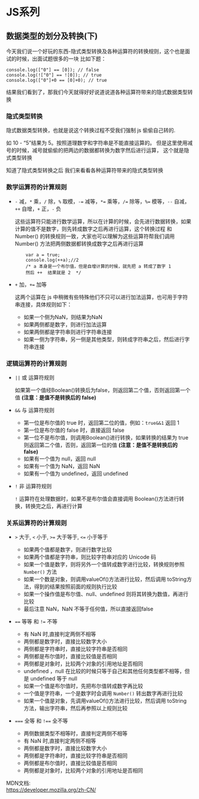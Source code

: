 # JS系列
## 数据类型的划分及转换(下)
今天我们说一个好玩的东西-隐式类型转换及各种运算符的转换规则，这个也是面试的时候，出面试题很多的一块
比如下题：

```
console.log(["0"] == [0]); // false
console.log(!["0"] == ![0]); // true
console.log(["0"]+0 == [0]+0); // true
```

结果我们看到了，那我们今天就得好好说道说道各种运算符带来的隐式数据类型转换

### 隐式类型转换
隐式数据类型转换，也就是说这个转换过程不受我们强制 js 偷偷自己转的.

如 10 - “5”结果为 5。按照道理数字和字符串是不能直接运算的。
但是这里使用减号的时候，减号就偷偷的把两边的数据都转换为数字然后进行运算，
这个就是隐式类型转换

知道了隐式类型转换之后 我们来看看各种运算符带来的隐式类型转换

### 数学运算符的计算规则

- `-` 减，`*` 乘，`/` 除，`%` 取模，`-=` 减等，`*=` 乘等，`/=` 除等，`%=` 模等，`--` 自减，`++` 自增，`+` 正，`-` 负

	这些运算符只能进行数学运算，所以在计算的时候，会先进行数据转换，如果计算的值不是数字，则先转成数字之后再进行运算，这个转换过程 和 Number() 的转换规则一致，大家也可以理解为这些运算符帮我们调用 Number() 方法把两侧数据都转换成数字之后再进行运算

	```
		var a = true;
		console.log(++a);//2
		/* a 本身是一个布尔值，但是自增计算的时候，就先把 a 转成了数字 1
		然后 ++  结果就是 2  */
	```

- `+` 加，`+=` 加等	

	这两个运算在 js 中稍微有些特殊他们不只可以进行加法运算，也可用于字符串连接，具体规则如下：

	- 如果一个侧为NaN，则结果为NaN
	- 如果两侧都是数字，则进行加法运算
	- 如果两侧都是字符串则进行字符串连接 
	- 如果一侧为字符串，另一侧是其他类型，则转成字符串之后，然后进行字符串连接 

### 逻辑运算符的计算规则

- `||` 或 运算符规则

	如果第一个值经Boolean()转换后为false，则返回第二个值，否则返回第一个值 **(注意：是值不是转换后的 false)**

- `&&` 与 运算符规则

	- 第一位是布尔值的 true 时，返回第二位的值，例如：`true&&1` 返回 1	
	- 第一位是布尔值的 false 时，直接返回 false
	- 第一位不是布尔值，则调用Boolean()进行转换，如果转换的结果为 true 则返回第二个值，否则，返回第一位的值 **(注意：是值不是转换后的 false)**
	- 如果有一个值为 null，返回 null
	- 如果有一个值为 NaN，返回 NaN
	- 如果有一个值为 undefined，返回 undefined

- `!` 非 运算符规则

	`!` 运算符在处理数据时，如果不是布尔值会直接调用 Boolean()方法进行转换，转换完之后，再进行计算 

### 关系运算符的计算规则

- `>` 大于, `<` 小于, `>=` 大于等于, `<=` 小于等于

	- 如果两个值都是数字，则进行数字比较
	- 如果两个值都是字符串，则比较字符串对应的 Unicode 码
	- 如果一个值是数字，则将另外一个值转成数字进行比较，转换规则参照 `Number()` 方法
	- 如果一个数是对象，则调用valueOf()方法进行比较，然后调用 toString方法，得到的结果按照前面的规则执行比较
	- 如果一个操作值是布尔值、null、undefined 则将其转换为数值，再进行比较
	- 最后注意 NaN，NaN 不等于任何值，所以直接返回false

- `==` 等等 和 `!=` 不等

	- 有 NaN 时,直接判定两侧不相等
	- 两侧都是数字时，直接比较数字大小	
	- 两侧都是字符串时，直接比较字符串是否相同
	- 两侧都是布尔值时，直接比较值是否相同
	- 两侧都是对象时，比较两个对象的引用地址是否相同
	- undefined ，null 在比较的时候只等于自己和其他任何类型都不相等，但是 undefined 等于 null
	- 如果一个值是布尔值时，先把布尔值转成数字再比较
	- 一个值是字符串，一个是数字时会调用 `Number()` 转出数字再进行比较
	- 如果一个值是对象，先调用valueOf()方法进行比较，然后调用 toString 方法，输出字符串，然后再参照以上规则比较

- `===` 全等 和 `!==` 全不等

	- 两侧数据类型不相等时，直接判定两侧不相等
	- 有 NaN 时,直接判定两侧不相等
	- 两侧都是数字时，直接比较数字大小	
	- 两侧都是字符串时，直接比较字符串是否相同
	- 两侧都是布尔值时，直接比较值是否相同
	- 两侧都是对象时，比较两个对象的引用地址是否相同
	
	
	
MDN文档:	
https://developer.mozilla.org/zh-CN/